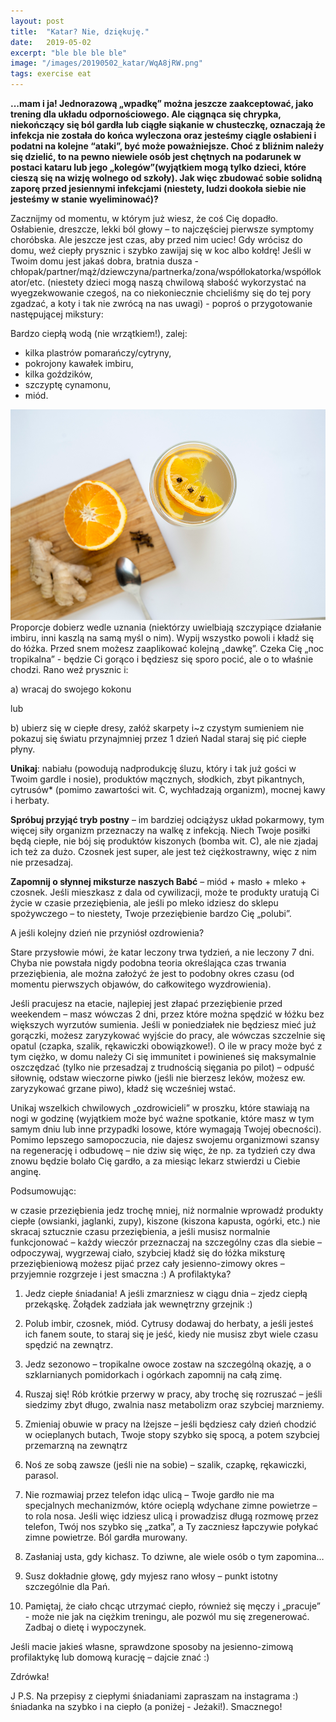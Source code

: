 ```yaml
---
layout: post
title:  "Katar? Nie, dziękuję."
date:   2019-05-02
excerpt: "ble ble ble ble"
image: "/images/20190502_katar/WqA8jRW.png"
tags: exercise eat
---
```

**...mam i ja! Jednorazową „wpadkę” można jeszcze zaakceptować, jako trening dla układu odpornościowego. Ale ciągnąca się chrypka, niekończący się ból gardła lub ciągłe siąkanie w chusteczkę, oznaczają że infekcja nie została do końca wyleczona oraz jesteśmy ciągle osłabieni i podatni na kolejne “ataki”, być może poważniejsze. Choć z bliźnim należy się dzielić, to na pewno niewiele osób jest chętnych na podarunek w postaci kataru lub jego „kolegów”(wyjątkiem mogą tylko dzieci, które cieszą się na wizję wolnego od szkoły). Jak więc zbudować sobie solidną zaporę przed jesiennymi infekcjami (niestety, ludzi dookoła siebie nie jesteśmy w stanie wyeliminować)?**

Zacznijmy od momentu, w którym już wiesz, że coś Cię dopadło. Osłabienie, dreszcze, lekki ból głowy – to najczęściej pierwsze symptomy choróbska. Ale jeszcze jest czas, aby przed nim uciec! Gdy wrócisz do domu, weź ciepły prysznic i szybko zawijaj się w koc albo kołdrę! Jeśli w Twoim domu jest jakaś dobra, bratnia dusza - chłopak/partner/mąż/dziewczyna/partnerka/zona/współlokatorka/współlokator/etc. (niestety dzieci mogą naszą chwilową słabość wykorzystać na wyegzekwowanie czegoś, na co niekoniecznie chcieliśmy się do tej pory zgadzać, a koty i tak nie zwrócą na nas uwagi) - poproś o przygotowanie następującej mikstury:

Bardzo ciepłą wodą (nie wrzątkiem!), zalej:<br>
* kilka plastrów pomarańczy/cytryny,
* pokrojony kawałek imbiru,
* kilka goździków,
* szczyptę cynamonu,
* miód.

![My helpful screenshot](/images/20190502_katar/WqA8jRW.png)
Proporcje dobierz wedle uznania (niektórzy uwielbiają szczypiące działanie imbiru, inni kaszlą na samą myśl o nim). Wypij wszystko powoli i kładź się do łóżka. Przed snem możesz zaaplikować kolejną „dawkę”. Czeka Cię „noc tropikalna” - będzie Ci gorąco i będziesz się sporo pocić, ale o to właśnie chodzi. Rano weź prysznic i:

a) wracaj do swojego kokonu

lub

b) ubierz się w ciepłe dresy, załóż skarpety i~z czystym sumieniem nie pokazuj się światu przynajmniej przez 1 dzień Nadal staraj się pić ciepłe płyny.

**Unikaj**: nabiału (powodują nadprodukcję śluzu, który i tak już gości w Twoim gardle i nosie), produktów mącznych, słodkich, zbyt pikantnych, cytrusów* (pomimo zawartości wit. C, wychładzają organizm), mocnej kawy i herbaty.

**Spróbuj przyjąć tryb postny** – im bardziej odciążysz układ pokarmowy, tym więcej siły organizm przeznaczy na walkę z infekcją. Niech Twoje posiłki będą ciepłe, nie bój się produktów kiszonych (bomba wit. C), ale nie zjadaj ich też za dużo. Czosnek jest super, ale jest też ciężkostrawny, więc z nim nie przesadzaj.

**Zapomnij o słynnej miksturze naszych Babć** – miód + masło + mleko + czosnek. Jeśli mieszkasz z dala od cywilizacji, może te produkty uratują Ci życie w czasie przeziębienia, ale jeśli po mleko idziesz do sklepu spożywczego – to niestety, Twoje przeziębienie bardzo Cię „polubi”.

A jeśli kolejny dzień nie przyniósł ozdrowienia?

Stare przysłowie mówi, że katar leczony trwa tydzień, a nie leczony 7 dni. Chyba nie powstała nigdy podobna teoria określająca czas trwania przeziębienia, ale można założyć że jest to podobny okres czasu (od momentu pierwszych objawów, do całkowitego wyzdrowienia).

Jeśli pracujesz na etacie, najlepiej jest złapać przeziębienie przed weekendem – masz wówczas 2 dni, przez które można spędzić w łóżku bez większych wyrzutów sumienia. Jeśli w poniedziałek nie będziesz mieć już gorączki, możesz zaryzykować wyjście do pracy, ale wówczas szczelnie się opatul (czapka, szalik, rękawiczki obowiązkowe!). O ile w pracy może być z tym ciężko, w domu należy Ci się immunitet i powinieneś się maksymalnie oszczędzać (tylko nie przesadzaj z trudnością sięgania po pilot) – odpuść siłownię, odstaw wieczorne piwko (jeśli nie bierzesz leków, możesz ew. zaryzykować grzane piwo), kładź się wcześniej wstać.

Unikaj wszelkich chwilowych „ozdrowicieli” w proszku, które stawiają na nogi w godzinę (wyjątkiem może być ważne spotkanie, które masz w tym samym dniu lub inne przypadki losowe, które wymagają Twojej obecności). Pomimo lepszego samopoczucia, nie dajesz swojemu organizmowi szansy na regenerację i odbudowę – nie dziw się więc, że np. za tydzień czy dwa znowu będzie bolało Cię gardło, a za miesiąc lekarz stwierdzi u Ciebie anginę.

Podsumowując:

w czasie przeziębienia jedz trochę mniej, niż normalnie wprowadź produkty ciepłe (owsianki, jaglanki, zupy), kiszone (kiszona kapusta, ogórki, etc.)
nie skracaj sztucznie czasu przeziębienia, a jeśli musisz normalnie funkcjonować – każdy wieczór przeznaczaj na szczególny czas dla siebie – odpoczywaj, wygrzewaj ciało, szybciej kładź się do łóżka
miksturę przeziębieniową możesz pijać przez cały jesienno-zimowy okres – przyjemnie rozgrzeje i jest smaczna :)
A profilaktyka?

1. Jedz ciepłe śniadania! A jeśli zmarzniesz w ciągu dnia – zjedz ciepłą przekąskę. Żołądek zadziała jak wewnętrzny grzejnik :)

2. Polub imbir, czosnek, miód. Cytrusy dodawaj do herbaty, a jeśli jesteś ich fanem soute, to staraj się je jeść, kiedy nie musisz zbyt wiele czasu spędzić na zewnątrz.

3. Jedz sezonowo – tropikalne owoce zostaw na szczególną okazję, a o szklarnianych pomidorkach i ogórkach zapomnij na całą zimę.

4. Ruszaj się! Rób krótkie przerwy w pracy, aby trochę się rozruszać – jeśli siedzimy zbyt długo, zwalnia nasz metabolizm oraz szybciej marzniemy.

5. Zmieniaj obuwie w pracy na lżejsze – jeśli będziesz cały dzień chodzić w ocieplanych butach, Twoje stopy szybko się spocą, a potem szybciej przemarzną na zewnątrz

6. Noś ze sobą zawsze (jeśli nie na sobie) – szalik, czapkę, rękawiczki, parasol.

7. Nie rozmawiaj przez telefon idąc ulicą – Twoje gardło nie ma specjalnych mechanizmów, które ocieplą wdychane zimne powietrze – to rola nosa. Jeśli więc idziesz ulicą i prowadzisz długą rozmowę przez telefon, Twój nos szybko się „zatka”, a Ty zaczniesz łapczywie połykać zimne powietrze. Ból gardła murowany.

8. Zasłaniaj usta, gdy kichasz. To dziwne, ale wiele osób o tym zapomina…

9. Susz dokładnie głowę, gdy myjesz rano włosy – punkt istotny szczególnie dla Pań.

10. Pamiętaj, że ciało chcąc utrzymać ciepło, również się męczy i „pracuje” - może nie jak na ciężkim treningu, ale pozwól mu się zregenerować. Zadbaj o dietę i wypoczynek.

Jeśli macie jakieś własne, sprawdzone sposoby na jesienno-zimową profilaktykę lub domową kurację – dajcie znać :)

Zdrówka!

J
P.S. Na przepisy z ciepłymi śniadaniami zapraszam na instagrama :) śniadanka na szybko i na ciepło (a poniżej - Jeżaki!). Smacznego!
